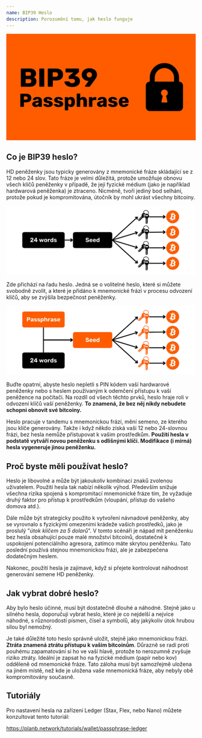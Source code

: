 ```yaml
---
name: BIP39 Heslo
description: Porozumění tomu, jak heslo funguje
---
```

![cover](assets/cover.webp)

## Co je BIP39 heslo?

HD peněženky jsou typicky generovány z mnemonické fráze skládající se z 12 nebo 24 slov. Tato fráze je velmi důležitá, protože umožňuje obnovu všech klíčů peněženky v případě, že její fyzické médium (jako je například hardwarová peněženka) je ztraceno. Nicméně, tvoří jediný bod selhání, protože pokud je kompromitována, útočník by mohl ukrást všechny bitcoiny.

![PASSPHRASE BIP39](assets/notext/01.webp)

Zde přichází na řadu heslo. Jedná se o volitelné heslo, které si můžete svobodně zvolit, a které je přidáno k mnemonické frázi v procesu odvození klíčů, aby se zvýšila bezpečnost peněženky.

![PASSPHRASE BIP39](assets/notext/02.webp)

Buďte opatrní, abyste heslo nepletli s PIN kódem vaší hardwarové peněženky nebo s heslem používaným k odemčení přístupu k vaší peněžence na počítači. Na rozdíl od všech těchto prvků, heslo hraje roli v odvození klíčů vaší peněženky. **To znamená, že bez něj nikdy nebudete schopni obnovit své bitcoiny.**

Heslo pracuje v tandemu s mnemonickou frází, mění semeno, ze kterého jsou klíče generovány. Takže i když někdo získá vaši 12 nebo 24-slovnou frázi, bez hesla nemůže přistupovat k vašim prostředkům. **Použití hesla v podstatě vytváří novou peněženku s odlišnými klíči. Modifikace (i mírná) hesla vygeneruje jinou peněženku.**

## Proč byste měli používat heslo?

Heslo je libovolné a může být jakoukoliv kombinací znaků zvolenou uživatelem. Použití hesla tak nabízí několik výhod. Především snižuje všechna rizika spojená s kompromitací mnemonické fráze tím, že vyžaduje druhý faktor pro přístup k prostředkům (vloupání, přístup do vašeho domova atd.).

Dále může být strategicky použito k vytvoření návnadové peněženky, aby se vyrovnalo s fyzickými omezeními krádeže vašich prostředků, jako je proslulý "*útok klíčem za 5 dolarů*". V tomto scénáři je nápad mít peněženku bez hesla obsahující pouze malé množství bitcoinů, dostatečné k uspokojení potenciálního agresora, zatímco máte skrytou peněženku. Tato poslední používá stejnou mnemonickou frázi, ale je zabezpečena dodatečným heslem.

Nakonec, použití hesla je zajímavé, když si přejete kontrolovat náhodnost generování semene HD peněženky.

## Jak vybrat dobré heslo?
Aby bylo heslo účinné, musí být dostatečně dlouhé a náhodné. Stejně jako u silného hesla, doporučuji vybrat heslo, které je co nejdelší a nejvíce náhodné, s různorodostí písmen, čísel a symbolů, aby jakýkoliv útok hrubou silou byl nemožný.

Je také důležité toto heslo správně uložit, stejně jako mnemonickou frázi. **Ztráta znamená ztrátu přístupu k vašim bitcoinům**. Důrazně se radí proti pouhému zapamatování si ho ve vaší hlavě, protože to nerozumně zvyšuje riziko ztráty. Ideální je zapsat ho na fyzické médium (papír nebo kov) odděleně od mnemonické fráze. Tato záloha musí být samozřejmě uložena na jiném místě, než kde je uložena vaše mnemonická fráze, aby nebyly obě kompromitovány současně.

## Tutoriály

Pro nastavení hesla na zařízení Ledger (Stax, Flex, nebo Nano) můžete konzultovat tento tutoriál:

https://planb.network/tutorials/wallet/passphrase-ledger
